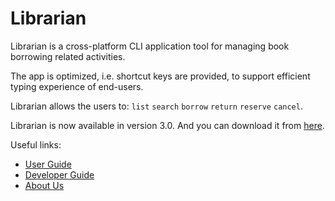 # Librarian

Librarian is a cross-platform CLI application tool for managing book borrowing related activities. 

The app is optimized, i.e. shortcut keys are provided, to support efficient typing experience of end-users. 

Librarian allows the users to: <code>list</code> <code>search</code> <code>borrow</code> <code>return</code> <code>reserve</code> <code>cancel</code>.

Librarian is now available in version 3.0. And you can download it from [here](https://github.com/AY2223S1-TIC4001-F18-1/tp/releases).

Useful links:
* [User Guide](UserGuide.md)
* [Developer Guide](DeveloperGuide.md)
* [About Us](AboutUs.md)
